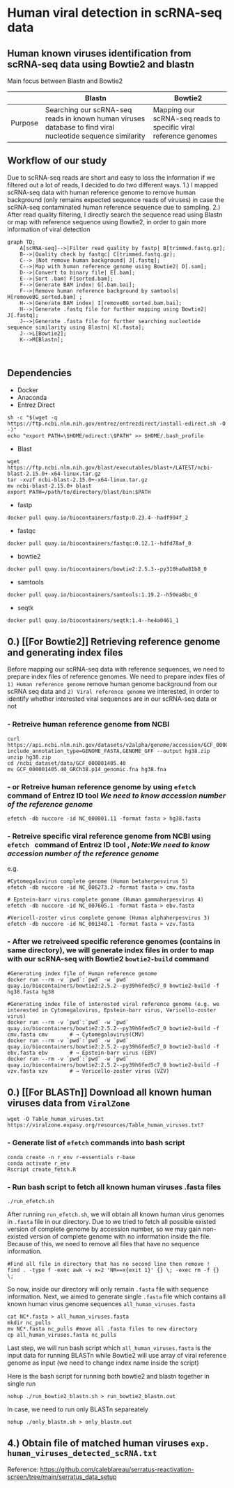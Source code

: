 # Human viral detection in scRNA-seq data 
## Human known viruses identification from scRNA-seq data using Bowtie2 and blastn
Main focus between Blastn and Bowtie2 

|             |    Blastn     |     Bowtie2   |
|-------------| ------------- | ------------- |
| Purpose     | Searching our scRNA-seq reads in known human viruses database to find viral nucleotide sequence similarity | Mapping our scRNA-seq reads to specific viral reference genomes |

## Workflow of our study

Due to scRNA-seq reads are short and easy to loss the information if we filtered out a lot of reads, I decided to do two different ways. 1.) I mapped scRNA-seq data with human reference genome to remove human background (only remains expected sequence reads of viruses) in case the scRNA-seq contaminated human reference sequence due to sampling. 2.) After read quality filtering, I directly search the sequence read using Blastn or map with reference sequence using Bowtie2, in order to gain more information of viral detection 

```mermaid
graph TD;
    A[scRNA-seq]-->|Filter read quality by fastp| B[trimmed.fastq.gz];
    B-->|Quality check by fastqc| C[trimmed.fastq.gz];
    C--> |Not remove human background| J[.fastq];
    C-->|Map with human reference genome using Bowtie2| D[.sam];
    D-->|Convert to binary file| E[.bam];
    E-->|Sort .bam| F[sorted.bam];
    F-->|Generate BAM index| G[.bam.bai];
    F-->|Remove human reference background by samtools| H[removeBG_sorted.bam] ;
    H-->|Generate BAM index| I[removeBG_sorted.bam.bai];
    H-->|Generate .fastq file for further mapping using Bowtie2| J[.fastq];
    J-->|Generate .fasta file for further searching nucleotide sequence similarity using Blastn| K[.fasta];
    J-->L[Bowtie2];
    K-->M[Blastn];
  
    
```



## Dependencies
- Docker
- Anaconda
- Entrez Direct
```
sh -c "$(wget -q https://ftp.ncbi.nlm.nih.gov/entrez/entrezdirect/install-edirect.sh -O -)"
echo "export PATH=\$HOME/edirect:\$PATH" >> $HOME/.bash_profile
```
- Blast
```
wget  https://ftp.ncbi.nlm.nih.gov/blast/executables/blast+/LATEST/ncbi-blast-2.15.0+-x64-linux.tar.gz
tar -xvzf ncbi-blast-2.15.0+-x64-linux.tar.gz
mv ncbi-blast-2.15.0+ blast
export PATH=/path/to/directory/blast/bin:$PATH
```
- fastp
```
docker pull quay.io/biocontainers/fastp:0.23.4--hadf994f_2
```
- fastqc
```
docker pull quay.io/biocontainers/fastqc:0.12.1--hdfd78af_0
```
- bowtie2
```
docker pull quay.io/biocontainers/bowtie2:2.5.3--py310ha0a81b8_0
```
- samtools
```
docker pull quay.io/biocontainers/samtools:1.19.2--h50ea8bc_0
```
- seqtk
```
docker pull quay.io/biocontainers/seqtk:1.4--he4a0461_1
```

## 0.) [[For Bowtie2]] Retrieving reference genome and generating index files 
Before mapping our scRNA-seq data with reference sequences, we need to prepare index files of reference genomes.
We need to prepare index files of `1) Human reference genome`  remove human genome background from our scRNA seq data and `2) Viral reference genome` we interested, in order to identify whether interested viral sequences are in our scRNA-seq data or not

### - Retreive human reference genome from NCBI
```
curl https://api.ncbi.nlm.nih.gov/datasets/v2alpha/genome/accession/GCF_000001405.40/download?include_annotation_type=GENOME_FASTA,GENOME_GFF --output hg38.zip
unzip hg38.zip
cd /ncbi_dataset/data/GCF_000001405.40 
mv GCF_000001405.40_GRCh38.p14_genomic.fna hg38.fna
```
### - or Retreive human reference genome by using `efetch ` command of Entrez ID tool *We need to know accession number of the reference genome*
```
efetch -db nuccore -id NC_000001.11 -format fasta > hg38.fasta
```

### - Retreive specific viral reference genome from NCBI using `efetch ` command of Entrez ID tool , *Note:We need to know accession number of the reference genome*
e.g.
```
#Cytomegalovirus complete genome (Human betaherpesvirus 5)
efetch -db nuccore -id NC_006273.2 -format fasta > cmv.fasta

# Epstein-barr virus complete genome (Human gammaherpesvirus 4)
efetch -db nuccore -id NC_007605.1 -format fasta > ebv.fasta

#Vericell-zoster virus complete genome (Human alphaherpesvirus 3)
efetch -db nuccore -id NC_001348.1 -format fasta > vzv.fasta
```

### - After we retreiveed specific reference genomes (contains in same directory), we will generate index files in order to map with our scRNA-seq with Bowtie2 `bowtie2-build` command
```
#Generating index file of Human reference genome
docker run --rm -v `pwd`:`pwd` -w `pwd` quay.io/biocontainers/bowtie2:2.5.2--py39h6fed5c7_0 bowtie2-build -f hg38.fasta hg38

#Generating index file of interested viral reference genome (e.g. we interested in Cytomegalovirus, Epstein-barr virus, Vericello-zoster virus)
docker run --rm -v `pwd`:`pwd` -w `pwd` quay.io/biocontainers/bowtie2:2.5.2--py39h6fed5c7_0 bowtie2-build -f cmv.fasta cmv       # → Cytomegalovirus(CMV)
docker run --rm -v `pwd`:`pwd` -w `pwd` quay.io/biocontainers/bowtie2:2.5.2--py39h6fed5c7_0 bowtie2-build -f ebv.fasta ebv       # → Epstein-barr virus (EBV)
docker run --rm -v `pwd`:`pwd` -w `pwd` quay.io/biocontainers/bowtie2:2.5.2--py39h6fed5c7_0 bowtie2-build -f vzv.fasta vzv       # → Vericello-zoster virus (VZV)
```


## 0.) [[For BLASTn]] Download all known human viruses data from `ViralZone` 
```
wget -O Table_human_viruses.txt https://viralzone.expasy.org/resources/Table_human_viruses.txt?
```
### - Generate list of `efetch` commands into bash script
```
conda create -n r_env r-essentials r-base
conda activate r_env
Rscript create_fetch.R
```
### - Run bash script to fetch all known human viruses .fasta files 
```
./run_efetch.sh
```
After running `run_efetch.sh`, we will obtain all known human virus genomes in `.fasta` file in our directory. Due to we tried to fetch all possible existed version of complete genome by accession number, so we may gain non-existed version of complete genome with no information inside the file. Because of this, we need to remove all files that have no sequence information.
```
#Find all file in directory that has no second line then remove !
find . -type f -exec awk -v x=2 'NR==x{exit 1}' {} \; -exec rm -f {} \;
```
So now, inside our directory will only remain `.fasta` file with sequence information.
Next, we aimed to generate single `.fasta` file which contains all known human virus genome sequences `all_human_viruses.fasta`
```
cat NC*.fasta > all_human_viruses.fasta
mkdir nc_pulls
mv NC*.fasta nc_pulls #move all .fasta files to new directory
cp all_human_viruses.fasta nc_pulls
```
Last step, we will run bash script which `all_human_viruses.fasta` is the input data for running BLASTn while Bowtie2 will use array of viral reference genome as input (we need to change index name inside the script)

Here is the bash script for running both bowtie2 and blastn together in single run 

```
nohup ./run_bowtie2_blastn.sh > run_bowtie2_blastn.out
```
In case, we need to run only BLASTn separeately
```
nohup ./only_blastn.sh > only_blastn.out
```

## 4.) Obtain file of matched human viruses `exp. human_viruses_detected_scRNA.txt`

Reference: https://github.com/caleblareau/serratus-reactivation-screen/tree/main/serratus_data_setup
